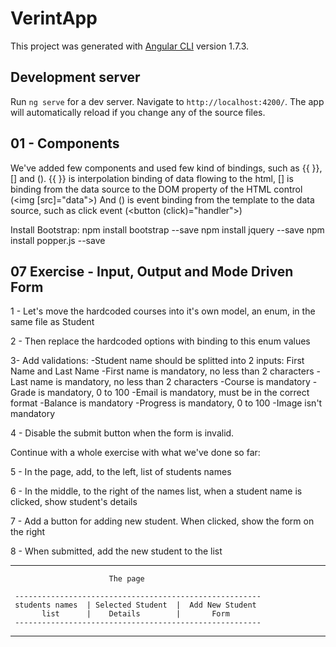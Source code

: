 # VerintApp

This project was generated with [Angular CLI](https://github.com/angular/angular-cli) version 1.7.3.

## Development server

Run `ng serve` for a dev server. Navigate to `http://localhost:4200/`. The app will automatically reload if you change any of the source files.


01 - Components
---------------

We've added few components and used few kind of bindings, such as {{ }}, [] and ().
{{ }} is interpolation binding of data flowing to the html,
[] is binding from the data source to the DOM property of the HTML control (<img [src]="data">)
And () is event binding from the template to the data source, such as click event (<button (click)="handler">)


Install Bootstrap:
npm install bootstrap --save
npm install jquery --save
npm install popper.js --save


07 Exercise - Input, Output and Mode Driven Form
------------------------------------------------

1 - Let's move the hardcoded courses into it's own model, an enum, in the same file as Student

2 - Then replace the hardcoded options with binding to this enum values

3-  Add validations: 
   -Student name should be splitted into 2 inputs: First Name and Last Name
   -First name is mandatory, no less than 2 characters 
   -Last name is mandatory, no less than 2 characters 
   -Course is mandatory 
   -Grade is mandatory, 0 to 100 
   -Email is mandatory, must be in the correct format 
   -Balance is mandatory 
   -Progress is mandatory, 0 to 100 
   -Image isn't mandatory

4 - Disable the submit button when the form is invalid.

Continue with a whole exercise with what we've done so far:

5 - In the page, add, to the left, list of students names

6 - In the middle, to the right of the names list, when a student name is clicked, show student's details

7 - Add a button for adding new student. When clicked, show the form on the right

8 - When submitted, add the new student to the list

-------------------------------------------------------------------------------
                          The page
                          
     -------------------------------------------------------
     students names  | Selected Student  |  Add New Student
           list      |    Details        |       Form 
     -------------------------------------------------------


-------------------------------------------------------------------------------



